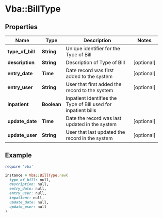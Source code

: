# Vba::BillType

## Properties

| Name | Type | Description | Notes |
| ---- | ---- | ----------- | ----- |
| **type_of_bill** | **String** | Unique identifier for the Type of Bill |  |
| **description** | **String** | Description of Type of Bill | [optional] |
| **entry_date** | **Time** | Date record was first added to the system | [optional] |
| **entry_user** | **String** | User that first added the record to the system | [optional] |
| **inpatient** | **Boolean** | Inpatient identifies the Type of Bill used for inpatient bills |  |
| **update_date** | **Time** | Date the record was last updated in the system | [optional] |
| **update_user** | **String** | User that last updated the record in the system | [optional] |

## Example

```ruby
require 'vba'

instance = Vba::BillType.new(
  type_of_bill: null,
  description: null,
  entry_date: null,
  entry_user: null,
  inpatient: null,
  update_date: null,
  update_user: null
)
```


